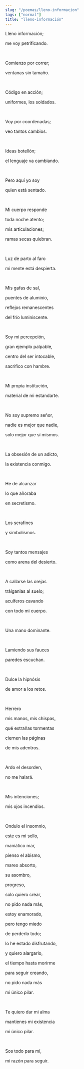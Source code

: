 ```yaml
---
slug: "/poemas/lleno-informacion"
tags: ["normal"]
title: "lleno-información"
---
```

Lleno información;

me voy petrificando.

&nbsp;

Comienzo por correr;

ventanas sin tamaño.

&nbsp;

Código en acción;

uniformes, los soldados.

&nbsp;

Voy por coordenadas;

veo tantos cambios.

&nbsp;

Ideas botellón;

el lenguaje va cambiando.

&nbsp;

Pero aquí yo soy

quien está sentado.

&nbsp;

Mi cuerpo responde

toda noche atento;

mis articulaciones;

ramas secas quiebran.

&nbsp;

Luz de parto al faro

mi mente está despierta.

&nbsp;

Mis gafas de sal,

puentes de aluminio,

reflejos remanescentes

del frío luminiscente.

&nbsp;

Soy mi percepción,

gran ejemplo palpable,

centro del ser intocable,

sacrifico con hambre.

&nbsp;

Mi propia institución,

material de mi estandarte.

&nbsp;

No soy supremo señor,

nadie es mejor que nadie,

solo mejor que sí mismos.

&nbsp;

La obsesión de un adicto,

la existencia conmigo.

&nbsp;

He de alcanzar

lo que añoraba

en secretismo.

&nbsp;

Los serafines 

y simbolismos.

&nbsp;

Soy tantos mensajes

como arena del desierto.

&nbsp;

A callarse las orejas

tráiganlas al suelo;

acuíferos cavando

con todo mi cuerpo.

&nbsp;

Una mano dominante.

&nbsp;

Lamiendo sus fauces

paredes escuchan.

&nbsp;

Dulce la hipnósis

de amor a los retos.

&nbsp;

Herrero

mis manos, mis chispas,

qué extrañas tormentas

ciernen las páginas

de mis adentros.

&nbsp;

Ardo el desorden,

no me halará.

&nbsp;

Mis intenciones;

mis ojos incendios.

&nbsp;

Ondulo el insomnio,

este es mi sello,

maniático mar,

pienso el abismo,

mareo absorto,

su asombro, 

progreso,

solo quiero crear,

no pido nada más,

estoy enamorado,

pero tengo miedo

de perderlo todo;

lo he estado disfrutando,

y quiero alargarlo,

el tiempo hasta morirme

para seguir creando,

no pido nada más

mi único pilar.

&nbsp;

Te quiero dar mi alma

mantienes mi existencia

mi único pilar.

&nbsp;

Sos todo para mí,

mi razón para seguir.